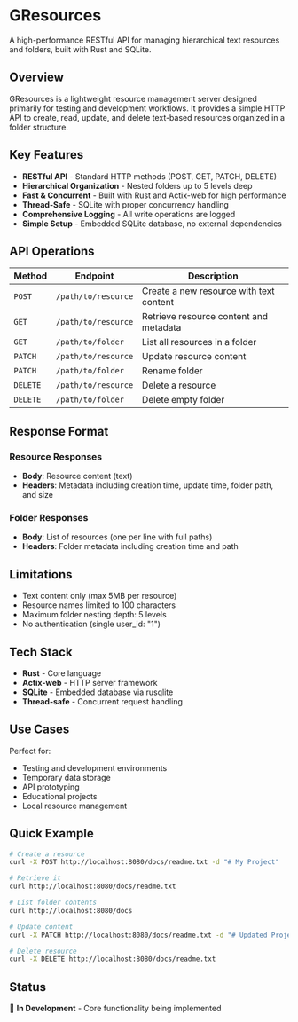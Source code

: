 # GResources

A high-performance RESTful API for managing hierarchical text resources and folders, built with Rust and SQLite.

## Overview

GResources is a lightweight resource management server designed primarily for testing and development workflows. It provides a simple HTTP API to create, read, update, and delete text-based resources organized in a folder structure.

## Key Features

- **RESTful API** - Standard HTTP methods (POST, GET, PATCH, DELETE)
- **Hierarchical Organization** - Nested folders up to 5 levels deep
- **Fast & Concurrent** - Built with Rust and Actix-web for high performance
- **Thread-Safe** - SQLite with proper concurrency handling
- **Comprehensive Logging** - All write operations are logged
- **Simple Setup** - Embedded SQLite database, no external dependencies

## API Operations

| Method | Endpoint | Description |
|--------|----------|-------------|
| `POST` | `/path/to/resource` | Create a new resource with text content |
| `GET` | `/path/to/resource` | Retrieve resource content and metadata |
| `GET` | `/path/to/folder` | List all resources in a folder |
| `PATCH` | `/path/to/resource` | Update resource content |
| `PATCH` | `/path/to/folder` | Rename folder |
| `DELETE` | `/path/to/resource` | Delete a resource |
| `DELETE` | `/path/to/folder` | Delete empty folder |

## Response Format

### Resource Responses
- **Body**: Resource content (text)
- **Headers**: Metadata including creation time, update time, folder path, and size

### Folder Responses  
- **Body**: List of resources (one per line with full paths)
- **Headers**: Folder metadata including creation time and path

## Limitations

- Text content only (max 5MB per resource)
- Resource names limited to 100 characters
- Maximum folder nesting depth: 5 levels
- No authentication (single user_id: "1")

## Tech Stack

- **Rust** - Core language
- **Actix-web** - HTTP server framework  
- **SQLite** - Embedded database via rusqlite
- **Thread-safe** - Concurrent request handling

## Use Cases

Perfect for:
- Testing and development environments
- Temporary data storage
- API prototyping
- Educational projects
- Local resource management

## Quick Example

```bash
# Create a resource
curl -X POST http://localhost:8080/docs/readme.txt -d "# My Project"

# Retrieve it
curl http://localhost:8080/docs/readme.txt

# List folder contents  
curl http://localhost:8080/docs

# Update content
curl -X PATCH http://localhost:8080/docs/readme.txt -d "# Updated Project"

# Delete resource
curl -X DELETE http://localhost:8080/docs/readme.txt
```

## Status

🚧 **In Development** - Core functionality being implemented

